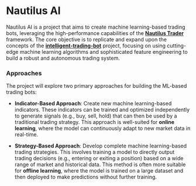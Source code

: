 # Nautilus AI

Nautilus AI is a project that aims to create machine learning-based trading bots, leveraging the high-performance capabilities of the [**Nautilus Trader**](https://github.com/nautechsystems/nautilus_trader/) framework. The core objective is to replicate and expand upon the concepts of the [**intelligent-trading-bot**](https://github.com/asavinov/intelligent-trading-bot) project, focusing on using cutting-edge machine learning algorithms and sophisticated feature engineering to build a robust and autonomous trading system.


### Approaches

The project will explore two primary approaches for building the ML-based trading bots:

* **Indicator-Based Approach**: Create new machine learning-based indicators. These indicators can be trained and optimized independently to generate signals (e.g., buy, sell, hold) that can then be used by a traditional trading strategy. This approach is well-suited for **online learning**, where the model can continuously adapt to new market data in real-time.

* **Strategy-Based Approach**: Develop complete machine learning-based trading strategies. This involves training a model to directly output trading decisions (e.g., entering or exiting a position) based on a wide range of market and historical data. This method is often more suitable for **offline learning**, where the model is trained on a large dataset and then deployed to make predictions without further training.


